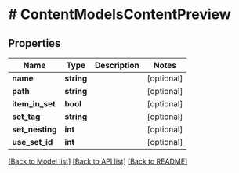 # # ContentModelsContentPreview

## Properties

Name | Type | Description | Notes
------------ | ------------- | ------------- | -------------
**name** | **string** |  | [optional]
**path** | **string** |  | [optional]
**item_in_set** | **bool** |  | [optional]
**set_tag** | **string** |  | [optional]
**set_nesting** | **int** |  | [optional]
**use_set_id** | **int** |  | [optional]

[[Back to Model list]](../../README.md#models) [[Back to API list]](../../README.md#endpoints) [[Back to README]](../../README.md)
